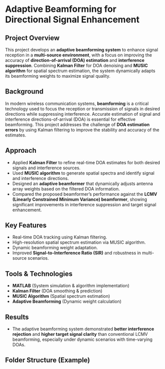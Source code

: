 # Adaptive Beamforming for Directional Signal Enhancement

## Project Overview
This project develops an **adaptive beamforming system** to enhance signal reception in a **multi-source environment**, with a focus on improving the accuracy of **direction-of-arrival (DOA) estimation** and **interference suppression**. Combining **Kalman Filter** for DOA denoising and **MUSIC algorithm** for spatial spectrum estimation, the system dynamically adapts its beamforming weights to maximize signal quality.

## Background
In modern wireless communication systems, **beamforming** is a critical technology used to focus the reception or transmission of signals in desired directions while suppressing interference. Accurate estimation of signal and interference directions-of-arrival (DOA) is essential for effective beamforming. This project addresses the challenge of **DOA estimation errors** by using Kalman filtering to improve the stability and accuracy of the estimates.

## Approach
- Applied **Kalman Filter** to refine real-time DOA estimates for both desired signals and interference sources.
- Used **MUSIC algorithm** to generate spatial spectra and identify signal and interference directions.
- Designed an **adaptive beamformer** that dynamically adjusts antenna array weights based on the filtered DOA information.
- Compared the proposed beamformer’s performance against the **LCMV (Linearly Constrained Minimum Variance) beamformer**, showing significant improvements in interference suppression and target signal enhancement.

## Key Features
- Real-time DOA tracking using Kalman filtering.
- High-resolution spatial spectrum estimation via MUSIC algorithm.
- Dynamic beamforming weight adaptation.
- Improved **Signal-to-Interference Ratio (SIR)** and robustness in multi-source scenarios.

## Tools & Technologies
- **MATLAB** (System simulation & algorithm implementation)
- **Kalman Filter** (DOA smoothing & prediction)
- **MUSIC Algorithm** (Spatial spectrum estimation)
- **Adaptive Beamforming** (Dynamic weight calculation)

## Results
- The adaptive beamforming system demonstrated **better interference rejection** and **higher target signal clarity** than conventional LCMV beamforming, especially under dynamic scenarios with time-varying DOAs.

## Folder Structure (Example)
